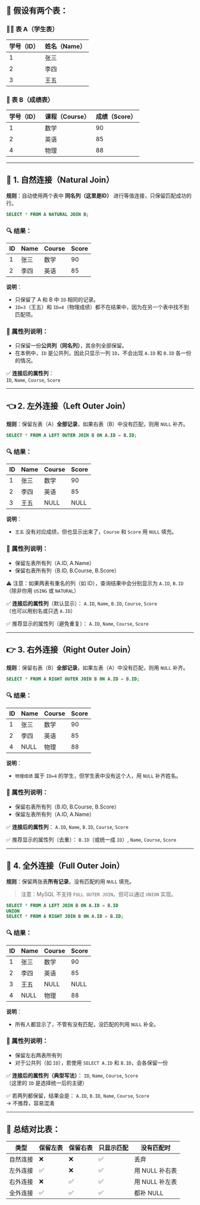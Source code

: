 ## 🧩 假设有两个表：

### 👨‍🎓 表 A（学生表）

| 学号（ID） | 姓名（Name） |
|--------|----------|
| 1      | 张三       |
| 2      | 李四       |
| 3      | 王五       |

### 📘 表 B（成绩表）

| 学号（ID） | 课程（Course） | 成绩（Score） |
|--------|------------|-----------|
| 1      | 数学         | 90        |
| 2      | 英语         | 85        |
| 4      | 物理         | 88        |

---

## 🔗 1. 自然连接（Natural Join）

**规则**：自动使用两个表中 **同名列（这里是ID）** 进行等值连接，只保留匹配成功的行。

```sql
SELECT * FROM A NATURAL JOIN B;
```

### 🔍 结果：

| ID | Name | Course | Score |
|----|------|--------|-------|
| 1  | 张三   | 数学     | 90    |
| 2  | 李四   | 英语     | 85    |

**说明**：
- 只保留了 A 和 B 中 `ID` 相同的记录。
- `ID=3`（王五）和 `ID=4`（物理成绩）都不在结果中，因为在另一个表中找不到匹配项。

### 📌 属性列说明：
- 只保留一份**公共列（同名列）**，其余列全部保留。
- 在本例中，`ID` 是公共列，因此只显示一列 `ID`，不会出现 `A.ID` 和 `B.ID` 各一份的情况。

✅ **连接后的属性列**：  
`ID`, `Name`, `Course`, `Score`

---

## 👈 2. 左外连接（Left Outer Join）

**规则**：保留左表（A）**全部记录**，如果右表（B）中没有匹配，则用 `NULL` 补齐。

```sql
SELECT * FROM A LEFT OUTER JOIN B ON A.ID = B.ID;
```

### 🔍 结果：

| ID | Name | Course | Score |
|----|------|--------|-------|
| 1  | 张三   | 数学     | 90    |
| 2  | 李四   | 英语     | 85    |
| 3  | 王五   | NULL   | NULL  |

**说明**：
- `王五` 没有对应成绩，但也显示出来了，`Course` 和 `Score` 用 `NULL` 填充。

### 📌 属性列说明：
- 保留左表所有列（A.ID, A.Name）
- 保留右表所有列（B.ID, B.Course, B.Score）

⚠️ 注意：如果两表有重名的列（如 ID），查询结果中会分别显示为 `A.ID`, `B.ID`（除非你用 `USING` 或 `NATURAL`）

✅ **连接后的属性列**（默认显示）：
`A.ID`, `Name`, `B.ID`, `Course`, `Score`  
（也可以用别名或只选 `A.ID`）

✅ 推荐显示的属性列（避免重复）：
`A.ID`, `Name`, `Course`, `Score`

---

## 👉 3. 右外连接（Right Outer Join）

**规则**：保留右表（B）**全部记录**，如果左表（A）中没有匹配，则用 `NULL` 补齐。

```sql
SELECT * FROM A RIGHT OUTER JOIN B ON A.ID = B.ID;
```

### 🔍 结果：

| ID | Name | Course | Score |
|----|------|--------|-------|
| 1  | 张三   | 数学     | 90    |
| 2  | 李四   | 英语     | 85    |
| 4  | NULL | 物理     | 88    |

**说明**：
- `物理成绩` 属于 `ID=4` 的学生，但学生表中没有这个人，用 `NULL` 补齐姓名。

### 📌 属性列说明：
- 保留右表所有列（B.ID, B.Course, B.Score）
- 保留左表所有列（A.ID, A.Name）

✅ **连接后的属性列**：
`A.ID`, `Name`, `B.ID`, `Course`, `Score`

✅ 推荐显示的属性列（去重）：
`B.ID`（或统一成 `ID`）, `Name`, `Course`, `Score`

---

## 🔄 4. 全外连接（Full Outer Join）

**规则**：保留两张表**所有记录**，没有匹配的用 `NULL` 填充。

> 注意：MySQL 不支持 `FULL OUTER JOIN`，但可以通过 `UNION` 实现。

```sql
SELECT * FROM A LEFT JOIN B ON A.ID = B.ID
UNION
SELECT * FROM A RIGHT JOIN B ON A.ID = B.ID;
```

### 🔍 结果：

| ID | Name | Course | Score |
|----|------|--------|-------|
| 1  | 张三   | 数学     | 90    |
| 2  | 李四   | 英语     | 85    |
| 3  | 王五   | NULL   | NULL  |
| 4  | NULL | 物理     | 88    |

**说明**：
- 所有人都显示了，不管有没有匹配，没匹配的列用 `NULL` 补全。

### 📌 属性列说明：
- 保留左右两表所有列
- 对于公共列（如 `ID`），若使用 `SELECT A.ID` 和 `B.ID`，会各保留一份

✅ **连接后的属性列（典型写法）**：
`ID`, `Name`, `Course`, `Score`  
（这里的 `ID` 是选择统一后的主键）

✅ 若两列都保留，结果会是：
`A.ID`, `B.ID`, `Name`, `Course`, `Score`  
→ 不推荐，容易混淆

---

## 🎯 总结对比表：

| 类型   | 保留左表 | 保留右表 | 只显示匹配 | 没有匹配时      |
|------|------|------|-------|------------|
| 自然连接 | ❌    | ❌    | ✅     | 丢弃         |
| 左外连接 | ✅    | ❌    | ✅     | 用 NULL 补右表 |
| 右外连接 | ❌    | ✅    | ✅     | 用 NULL 补左表 |
| 全外连接 | ✅    | ✅    | ✅     | 都补 NULL    |
